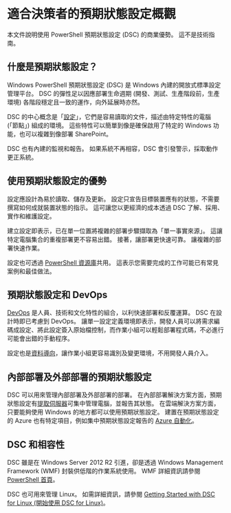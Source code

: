 # 適合決策者的預期狀態設定概觀 #

本文件說明使用 PowerShell 預期狀態設定 (DSC) 的商業優勢。 這不是技術指南。

## 什麼是預期狀態設定？ ##

Windows PowerShell 預期狀態設定 (DSC) 是 Windows 內建的開放式標準設定管理平台。 DSC 的彈性足以因應部署生命週期 (開發、測試、生產階段前，生產環境) 各階段穩定且一致的運作，向外延展時亦然。 

DSC 的中心概念是「[設定](https://msdn.microsoft.com/en-us/powershell/dsc/configurations)」，它們是容易讀取的文件，描述由特定特性的電腦 (「節點」) 組成的環境。 這些特性可以簡單到像是確保啟用了特定的 Windows 功能，也可以複雜到像部署 SharePoint。 

DSC 也有內建的監視和報告。 如果系統不再相容，DSC 會引發警示，採取動作更正系統。 

## 使用預期狀態設定的優勢 ##

設定應設計為易於讀取、儲存及更新。 設定只宣告目標裝置應有的狀態，不需要撰寫如何成就裝置狀態的指示。 這可讓您以更經濟的成本透過 DSC 了解、採用、實作和維護設定。 

建立設定即表示，已在單一位置將複雜的部署步驟擷取為「單一事實來源」。 這讓特定電腦集合的重複部署更不容易出錯。 接著，讓部署更快速可靠。 讓複雜的部署快速作業。

設定也可透過 [PowerShell 資源庫](https://powershellgallery.com)共用。 這表示您需要完成的工作可能已有常見案例和最佳做法。


## 預期狀態設定和 DevOps ##

[DevOps](http://blogs.technet.com/b/ashleymcglone/archive/2015/11/20/devops-for-n00bs-ie-windows-people.aspx) 是人員、技術和文化特性的組合，以利快速部署和反覆運算。 DSC 在設計時即已考慮到 DevOps。 讓單一設定定義環境即表示，開發人員可以將需求編碼成設定、將此設定簽入原始檔控制，而作業小組可以輕鬆部署程式碼，不必進行可能會出錯的手動程序。 

設定也是[資料導向](https://msdn.microsoft.com/en-us/powershell/dsc/configdata)，讓作業小組更容易識別及變更環境，不用開發人員介入。 

## 內部部署及外部部署的預期狀態設定 ##

DSC 可以用來管理內部部署及外部部署的部署。 在內部部署解決方案方面，預期狀態設定有[提取伺服器](https://msdn.microsoft.com/en-us/powershell/dsc/pullserver)可集中管理電腦，並報告其狀態。 在雲端解決方案方面，只要能夠使用 Windows 的地方都可以使用預期狀態設定。 建置在預期狀態設定的 Azure 也有特定項目，例如集中預期狀態設定報告的 [Azure 自動化](https://azure.microsoft.com/en-us/documentation/services/automation/)。 

## DSC 和相容性 ##

DSC 雖是在 Windows Server 2012 R2 引進，卻是透過 Windows Management Framework (WMF) 封裝供低階的作業系統使用。 WMF 詳細資訊請參閱 [PowerShell 首頁](https://msdn.microsoft.com/en-us/powershell/)。 

DSC 也可用來管理 Linux。 如需詳細資訊，請參閱 [Getting Started with DSC for Linux (開始使用 DSC for Linux)](https://msdn.microsoft.com/en-us/powershell/dsc/lnxgettingstarted)。

<!--HONumber=Mar16_HO1-->


